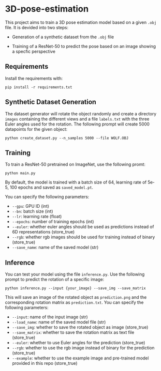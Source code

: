 # 3D-pose-estimation

This project aims to train a 3D pose estimation model based on a given `.obj` file. It is devided into two steps:

- Generation of a synthetic dataset from the `.obj` file 

- Training of a ResNet-50 to predict the pose based on an image showing a specfic perspective

## Requirements

Install the requirements with:

`pip install -r requirements.txt`

## Synthetic Dataset Generation

The dataset generator will rotate the object randomly and create a directory `images` containing the different views and a file `labels.txt` with the three Euler angles used for the rotation. The following prompt will create 5000 datapoints for the given object:

`python create_dataset.py --n_samples 5000 --file WOLF.OBJ`

## Training

To train a ResNet-50 pretrained on ImageNet, use the following promt:

`python main.py`

By default, the model is trained with a batch size of 64, learning rate of 5e-5, 100 epochs and saved as `saved_model.pt`.

You can specify the following parameters:
- `--gpu`: GPU ID (int)
- `--bn`: batch size (int)
- `--lr`: learning rate (float)
- `--epochs`: number of training epochs (int)
- `--euler`: whether euler angles should be used as predictions instead of 6D representations (store_true)
- `--rgb`: whether rgb images should be used for training instead of binary (store_true)
- `--save_name`: name of the saved model (str)

## Inference

You can test your model using the file `inference.py`. Use the following prompt to predict the rotation of a specific image:

`python inference.py --input {your_image} --save_img --save_matrix`

This will save an image of the rotated object as `prediction.png` and the corresponding rotation matrix as `prediction.txt`. You can specify the following parameters:

- `--input`: name of the input image (str)
- `--load_name`: name of the saved model file (str)
- `--save_img`: whether to save the rotated object as image (store_true)
- `--save_matrix`: whether to save the rotation matrix as text file (store_true)
- `--euler`: whether to use Euler angles for the prediction (store_true)
- `--rgb`: whether to use the rgb image instead of binary for the prediction (store_true)
- `--example`: whether to use the example image and pre-trained model provided in this repo (store_true)
